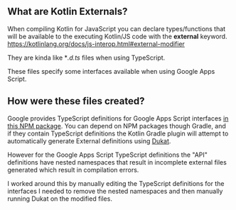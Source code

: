 ## What are Kotlin Externals?
When compiling Kotlin for JavaScript you can declare types/functions that will be available 
to the executing Kotlin/JS code with the **external** keyword. 
https://kotlinlang.org/docs/js-interop.html#external-modifier

They are kinda like **.d.ts* files when using TypeScript. 

These files specify some interfaces available when using Google Apps Script. 

## How were these files created?
Google provides TypeScript definitions for Google Apps Script interfaces [in this NPM package](https://www.npmjs.com/package/@types/google-apps-script). 
You can depend on NPM packages though Gradle, and if they contain TypeScript definitions the Kotlin Gradle
plugin will attempt to automatically generate External definitions using [Dukat](https://github.com/Kotlin/dukat).

However for the Google Apps Script TypeScript definitions the "API" definitions have nested namespaces that
result in incomplete external files generated which result in compilation errors.

I worked around this by manually editing the TypeScript definitions for the interfaces I needed to remove 
the nested namespaces and then manually running Dukat on the modified files. 